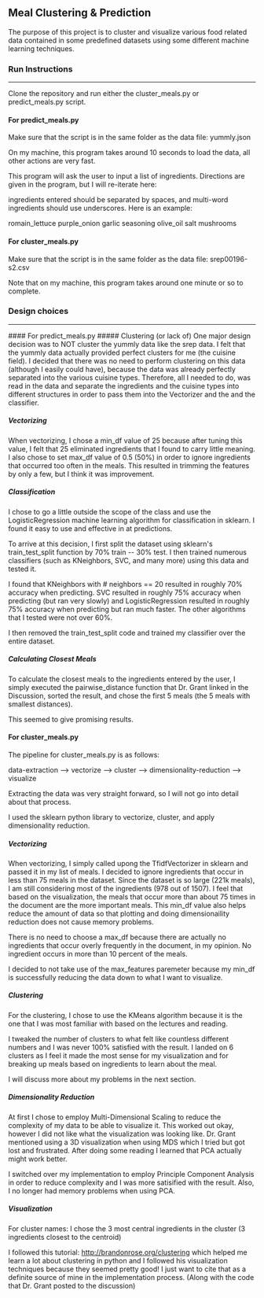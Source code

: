 Meal Clustering & Prediction
----------------------------
The purpose of this project is to cluster and visualize various food related data contained 
in some predefined datasets using some different machine learning techniques.

### Run Instructions
<hr />
Clone the repository and run either the cluster_meals.py or predict_meals.py script.

#### For predict_meals.py
Make sure that the script is in the same folder as the data file: yummly.json

On my machine, this program takes around 10 seconds to load the data, all other
actions are very fast.

This program will ask the user to input a list of ingredients. Directions are
given in the program, but I will re-iterate here:

ingredients entered should be separated by spaces, and multi-word ingredients should
use underscores. Here is an example:

romain_lettuce purple_onion garlic seasoning olive_oil salt mushrooms

#### For cluster_meals.py
Make sure that the script is in the same folder as the data file: srep00196-s2.csv

Note that on my machine, this program takes around one minute or so to complete.

### Design choices
<hr />
#### For predict_meals.py
##### Clustering (or lack of)
One major design decision was to NOT cluster the yummly data like the srep data.
I felt that the yummly data actually provided perfect clusters for me (the cuisine field).
I decided that there was no need to perform clustering on this data (although I easily
could have), because the data was already perfectly separated into the various cuisine types.
Therefore, all I needed to do, was read in the data and separate the ingredients and the
cuisine types into different structures in order to pass them into the Vectorizer and the
and the classifier.

##### Vectorizing
When vectorizing, I chose a min_df value of 25 because after tuning this value, I felt that 25
eliminated ingredients that I found to carry little meaning. I also chose to set max_df value
of 0.5 (50%) in order to ignore ingredients that occurred too often in the meals. This resulted
in trimming the features by only a few, but I think it was improvement.

##### Classification
I chose to go a little outside the scope of the class and use the LogisticRegression machine
learning algorithm for classification in sklearn. I found it easy to use and effective in
at predictions.

To arrive at this decision, I first split the dataset using sklearn's train_test_split function
by 70% train -- 30% test. I then trained numerous classifiers (such as KNeighbors, SVC, 
and many more) using this data and tested it.

I found that KNeighbors with # neighbors == 20 resulted in roughly 70% accuracy when predicting.
SVC resulted in roughly 75% accuracy when predicting (but ran very slowly)
and LogisticRegression resulted in roughly 75% accuracy when predicting but ran much faster.
The other algorithms that I tested were not over 60%.

I then removed the train_test_split code and trained my classifier over the entire dataset.

##### Calculating Closest Meals
To calculate the closest meals to the ingredients entered by the user, I simply executed
the pairwise_distance function that Dr. Grant linked in the Discussion, sorted the result,
and chose the first 5 meals (the 5 meals with smallest distances).

This seemed to give promising results.

#### For cluster_meals.py
The pipeline for cluster_meals.py is as follows:

data-extraction --> vectorize --> cluster --> dimensionality-reduction --> visualize

Extracting the data was very straight forward, so I will not go into detail about
that process.

I used the sklearn python library to vectorize, cluster, and apply dimensionality
reduction.

##### Vectorizing
When vectorizing, I simply called upong the TfidfVectorizer in sklearn
and passed it in my list of meals. I decided to ignore ingredients that occur in
less than 75 meals in the dataset. Since the dataset is so large (221k meals), I am
still considering most of the ingredients (978 out of 1507). I feel that based on
the visualization, the meals that occur more than about 75 times in the document
are the more important meals. This min_df value also helps reduce the amount of data
so that plotting and doing dimensionaility reduction does not cause memory problems.

There is no need to choose a max_df because there are actually no ingredients that
occur overly frequently in the document, in my opinion. No ingredient occurs in more
than 10 percent of the meals.

I decided to not take use of the max_features paremeter because my min_df is
successfully reducing the data down to what I want to visualize.

##### Clustering
For the clustering, I chose to use the KMeans algorithm because it is the one that
I was most familiar with based on the lectures and reading.

I tweaked the number of clusters to what felt like countless different numbers
and I was never 100% satisfied with the result. I landed on 6 clusters as I feel
it made the most sense for my visualization and for breaking up meals based on
ingredients to learn about the meal.

I will discuss more about my problems in the next section.

##### Dimensionality Reduction
At first I chose to employ Multi-Dimensional Scaling to reduce the complexity of
my data to be able to visualize it. This worked out okay, however I did not like
what the visualization was looking like. Dr. Grant mentioned using a 3D visualization
when using MDS which I tried but got lost and frustrated. After doing some reading
I learned that PCA actually might work better.

I switched over my implementation to employ Principle Component Analysis in order
to reduce complexity and I was more satisified with the result. Also, I no longer
had memory problems when using PCA.

##### Visualization
For cluster names: I chose the 3 most central ingredients in the cluster (3 ingredients
closest to the centroid)

I followed this tutorial: http://brandonrose.org/clustering which helped me learn
a lot about clustering in python and I followed his visualization techniques because
they seemed pretty good! I just want to cite that as a definite source of mine in the
implementation process. (Along with the code that Dr. Grant posted to the discussion)
